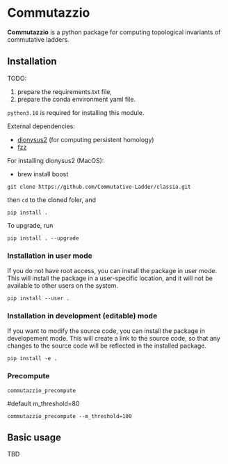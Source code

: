 # Commutazzio

**Commutazzio** is a python package for computing topological invariants of commutative ladders.

## Installation

TODO: 
1. prepare the requirements.txt file, 
2. prepare the conda environment yaml file.

`python3.10` is required for installing this module.

External dependencies:
* [dionysus2](https://mrzv.org/software/dionysus2/) (for computing persistent homology)
* [fzz](https://github.com/taohou01/fzz)

For installing dionysus2 (MacOS):
* brew install boost

```
git clone https://github.com/Commutative-Ladder/classia.git
```
then `cd` to the cloned foler, and
```
pip install .
```

To upgrade, run
```
pip install . --upgrade
```

### Installation in user mode

If you do not have root access, you can install the package in user mode. This will install the package in a user-specific location, and it will not be available to other users on the system.

```
pip install --user .
```


### Installation in development (editable) mode

If you want to modify the source code, you can install the package in developement mode. This will create a link to the source code, so that any changes to the source code will be reflected in the installed package.

```
pip install -e .
```

### Precompute

```
commutazzio_precompute
```
#default m_threshold=80

```
commutazzio_precompute --m_threshold=100
```



## Basic usage

TBD